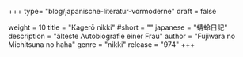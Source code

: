 +++
type= "blog/japanische-literatur-vormoderne"
draft = false

weight = 10
title = "Kagerō nikki"
#short = ""
japanese = "蜻蛉日記"
description = "älteste Autobiografie einer Frau"
author = "Fujiwara no Michitsuna no haha"
genre = "nikki"
release = "974"
+++


